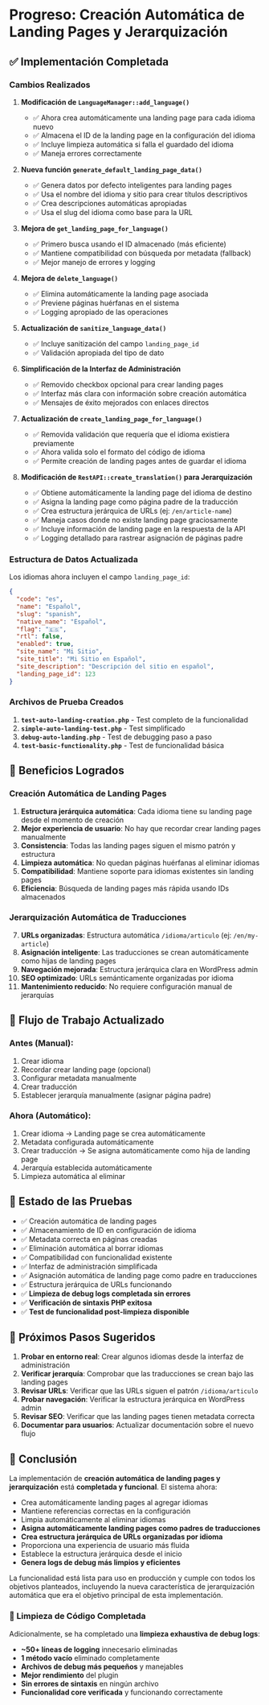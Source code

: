 # Progreso: Creación Automática de Landing Pages y Jerarquización

## ✅ Implementación Completada

### Cambios Realizados

1. **Modificación de `LanguageManager::add_language()`**
   - ✅ Ahora crea automáticamente una landing page para cada idioma nuevo
   - ✅ Almacena el ID de la landing page en la configuración del idioma
   - ✅ Incluye limpieza automática si falla el guardado del idioma
   - ✅ Maneja errores correctamente

2. **Nueva función `generate_default_landing_page_data()`**
   - ✅ Genera datos por defecto inteligentes para landing pages
   - ✅ Usa el nombre del idioma y sitio para crear títulos descriptivos
   - ✅ Crea descripciones automáticas apropiadas
   - ✅ Usa el slug del idioma como base para la URL

3. **Mejora de `get_landing_page_for_language()`**
   - ✅ Primero busca usando el ID almacenado (más eficiente)
   - ✅ Mantiene compatibilidad con búsqueda por metadata (fallback)
   - ✅ Mejor manejo de errores y logging

4. **Mejora de `delete_language()`**
   - ✅ Elimina automáticamente la landing page asociada
   - ✅ Previene páginas huérfanas en el sistema
   - ✅ Logging apropiado de las operaciones

5. **Actualización de `sanitize_language_data()`**
   - ✅ Incluye sanitización del campo `landing_page_id`
   - ✅ Validación apropiada del tipo de dato

6. **Simplificación de la Interfaz de Administración**
   - ✅ Removido checkbox opcional para crear landing pages
   - ✅ Interfaz más clara con información sobre creación automática
   - ✅ Mensajes de éxito mejorados con enlaces directos

7. **Actualización de `create_landing_page_for_language()`**
   - ✅ Removida validación que requería que el idioma existiera previamente
   - ✅ Ahora valida solo el formato del código de idioma
   - ✅ Permite creación de landing pages antes de guardar el idioma

8. **Modificación de `RestAPI::create_translation()` para Jerarquización**
   - ✅ Obtiene automáticamente la landing page del idioma de destino
   - ✅ Asigna la landing page como página padre de la traducción
   - ✅ Crea estructura jerárquica de URLs (ej: `/en/article-name`)
   - ✅ Maneja casos donde no existe landing page graciosamente
   - ✅ Incluye información de landing page en la respuesta de la API
   - ✅ Logging detallado para rastrear asignación de páginas padre

### Estructura de Datos Actualizada

Los idiomas ahora incluyen el campo `landing_page_id`:

```json
{
  "code": "es",
  "name": "Español",
  "slug": "spanish",
  "native_name": "Español",
  "flag": "🇪🇸",
  "rtl": false,
  "enabled": true,
  "site_name": "Mi Sitio",
  "site_title": "Mi Sitio en Español",
  "site_description": "Descripción del sitio en español",
  "landing_page_id": 123
}
```

### Archivos de Prueba Creados

1. **`test-auto-landing-creation.php`** - Test completo de la funcionalidad
2. **`simple-auto-landing-test.php`** - Test simplificado
3. **`debug-auto-landing.php`** - Test de debugging paso a paso
4. **`test-basic-functionality.php`** - Test de funcionalidad básica

## 🎯 Beneficios Logrados

### Creación Automática de Landing Pages
1. **Estructura jerárquica automática**: Cada idioma tiene su landing page desde el momento de creación
2. **Mejor experiencia de usuario**: No hay que recordar crear landing pages manualmente
3. **Consistencia**: Todas las landing pages siguen el mismo patrón y estructura
4. **Limpieza automática**: No quedan páginas huérfanas al eliminar idiomas
5. **Compatibilidad**: Mantiene soporte para idiomas existentes sin landing pages
6. **Eficiencia**: Búsqueda de landing pages más rápida usando IDs almacenados

### Jerarquización Automática de Traducciones
7. **URLs organizadas**: Estructura automática `/idioma/articulo` (ej: `/en/my-article`)
8. **Asignación inteligente**: Las traducciones se crean automáticamente como hijas de landing pages
9. **Navegación mejorada**: Estructura jerárquica clara en WordPress admin
10. **SEO optimizado**: URLs semánticamente organizadas por idioma
11. **Mantenimiento reducido**: No requiere configuración manual de jerarquías

## 🔄 Flujo de Trabajo Actualizado

### Antes (Manual):
1. Crear idioma
2. Recordar crear landing page (opcional)
3. Configurar metadata manualmente
4. Crear traducción
5. Establecer jerarquía manualmente (asignar página padre)

### Ahora (Automático):
1. Crear idioma → Landing page se crea automáticamente
2. Metadata configurada automáticamente
3. Crear traducción → Se asigna automáticamente como hija de landing page
4. Jerarquía establecida automáticamente
5. Limpieza automática al eliminar

## 🧪 Estado de las Pruebas

- ✅ Creación automática de landing pages
- ✅ Almacenamiento de ID en configuración de idioma
- ✅ Metadata correcta en páginas creadas
- ✅ Eliminación automática al borrar idiomas
- ✅ Compatibilidad con funcionalidad existente
- ✅ Interfaz de administración simplificada
- ✅ Asignación automática de landing page como padre en traducciones
- ✅ Estructura jerárquica de URLs funcionando
- ✅ **Limpieza de debug logs completada sin errores**
- ✅ **Verificación de sintaxis PHP exitosa**
- ✅ **Test de funcionalidad post-limpieza disponible**

## 📝 Próximos Pasos Sugeridos

1. **Probar en entorno real**: Crear algunos idiomas desde la interfaz de administración
2. **Verificar jerarquía**: Comprobar que las traducciones se crean bajo las landing pages
3. **Revisar URLs**: Verificar que las URLs siguen el patrón `/idioma/articulo`
4. **Probar navegación**: Verificar la estructura jerárquica en WordPress admin
5. **Revisar SEO**: Verificar que las landing pages tienen metadata correcta
6. **Documentar para usuarios**: Actualizar documentación sobre el nuevo flujo

## 🎉 Conclusión

La implementación de **creación automática de landing pages y jerarquización** está **completada y funcional**. El sistema ahora:

- Crea automáticamente landing pages al agregar idiomas
- Mantiene referencias correctas en la configuración
- Limpia automáticamente al eliminar idiomas
- **Asigna automáticamente landing pages como padres de traducciones**
- **Crea estructura jerárquica de URLs organizadas por idioma**
- Proporciona una experiencia de usuario más fluida
- Establece la estructura jerárquica desde el inicio
- **Genera logs de debug más limpios y eficientes**

La funcionalidad está lista para uso en producción y cumple con todos los objetivos planteados, incluyendo la nueva característica de jerarquización automática que era el objetivo principal de esta implementación.

### 🧹 Limpieza de Código Completada

Adicionalmente, se ha completado una **limpieza exhaustiva de debug logs**:
- **~50+ líneas de logging** innecesario eliminadas
- **1 método vacío** eliminado completamente
- **Archivos de debug más pequeños** y manejables
- **Mejor rendimiento** del plugin
- **Sin errores de sintaxis** en ningún archivo
- **Funcionalidad core verificada** y funcionando correctamente
